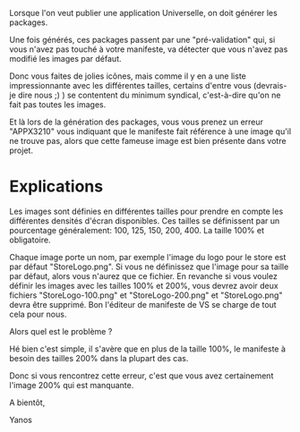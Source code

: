 Lorsque l'on veut publier une application Universelle, on doit générer les packages. 

Une fois générés, ces packages passent par une "pré-validation" qui, si vous n'avez pas touché à votre manifeste, va détecter que vous n'avez pas modifié les images par défaut.

Donc vous faites de jolies icônes, mais comme il y en a une liste impressionnante avec les différentes tailles, certains d'entre vous (devrais-je dire nous ;) ) se contentent du minimum syndical, c'est-à-dire qu'on ne fait pas toutes les images.

Et là lors de la génération des packages, vous vous prenez un erreur "APPX3210" vous indiquant que le manifeste fait référence à une image qu'il ne trouve pas, alors que cette fameuse image est bien présente dans votre projet.

<!--more-->

# Explications

Les images sont définies en différentes tailles pour prendre en compte les différentes densités d'écran disponibles. Ces tailles se définissent par un pourcentage généralement: 100, 125, 150, 200, 400. La taille 100% et obligatoire. 

Chaque image porte un nom, par exemple l'image du logo pour le store est par défaut "StoreLogo.png". Si vous ne définissez que l'image pour sa taille par défaut, alors vous n'aurez que ce fichier. En revanche si vous voulez définir les images avec les tailles 100% et 200%, vous devrez avoir deux fichiers "StoreLogo-100.png" et "StoreLogo-200.png" et "StoreLogo.png" devra être supprimé. Bon l'éditeur de manifeste de VS se charge de tout cela pour nous.

Alors quel est le problème ?

Hé bien c'est simple, il s'avère que en plus de la taille 100%, le manifeste à besoin des tailles 200% dans la plupart des cas. 

Donc si vous rencontrez cette erreur, c'est que vous avez certainement l'image 200% qui est manquante.

A bientôt,

Yanos

